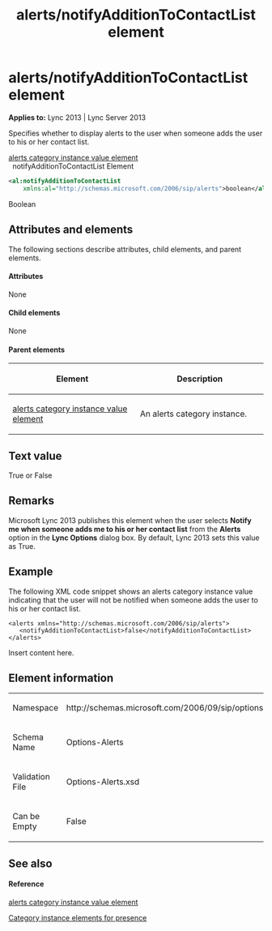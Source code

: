 ﻿---
title: alerts/notifyAdditionToContactList element
TOCTitle: alerts/notifyAdditionToContactList element
ms:assetid: ed217ffd-5bb3-4502-b826-90af4153ab8d
ms:mtpsurl: https://msdn.microsoft.com/en-us/library/Dn454692(v=office.15)
ms:contentKeyID: 57093345
ms.date: 07/24/2014
mtps_version: v=office.15
dev_langs:
- xml
---

# alerts/notifyAdditionToContactList element


**Applies to:** Lync 2013 | Lync Server 2013

Specifies whether to display alerts to the user when someone adds the user to his or her contact list.

[alerts category instance value element](alerts-category-instance-value-element.md)  
  notifyAdditionToContactList Element  

``` xml
<al:notifyAdditionToContactList
    xmlns:al="http://schemas.microsoft.com/2006/sip/alerts">boolean</al:notifyAdditionToContactList>
```

Boolean

## Attributes and elements

The following sections describe attributes, child elements, and parent elements.

#### Attributes

None

#### Child elements

None

#### Parent elements

<table>
<colgroup>
<col style="width: 50%" />
<col style="width: 50%" />
</colgroup>
<thead>
<tr class="header">
<th><p>Element</p></th>
<th><p>Description</p></th>
</tr>
</thead>
<tbody>
<tr class="odd">
<td><p><a href="alerts-category-instance-value-element.md">alerts category instance value element</a></p></td>
<td><p>An alerts category instance.</p></td>
</tr>
</tbody>
</table>


## Text value

True or False

## Remarks

Microsoft Lync 2013 publishes this element when the user selects **Notify me when someone adds me to his or her contact list** from the **Alerts** option in the **Lync Options** dialog box. By default, Lync 2013 sets this value as True.

## Example

The following XML code snippet shows an alerts category instance value indicating that the user will not be notified when someone adds the user to his or her contact list.

    <alerts xmlns="http://schemas.microsoft.com/2006/sip/alerts">
       <notifyAdditionToContactList>false</notifyAdditionToContactList>
    </alerts>

Insert content here.

## Element information

<table>
<colgroup>
<col style="width: 50%" />
<col style="width: 50%" />
</colgroup>
<tbody>
<tr class="odd">
<td><p>Namespace</p></td>
<td><p>http://schemas.microsoft.com/2006/09/sip/options/alerts</p></td>
</tr>
<tr class="even">
<td><p>Schema Name</p></td>
<td><p>Options-Alerts</p></td>
</tr>
<tr class="odd">
<td><p>Validation File</p></td>
<td><p>Options-Alerts.xsd</p></td>
</tr>
<tr class="even">
<td><p>Can be Empty</p></td>
<td><p>False</p></td>
</tr>
</tbody>
</table>


## See also

#### Reference

[alerts category instance value element](alerts-category-instance-value-element.md)

[Category instance elements for presence](category-instance-elements-for-presence.md)

